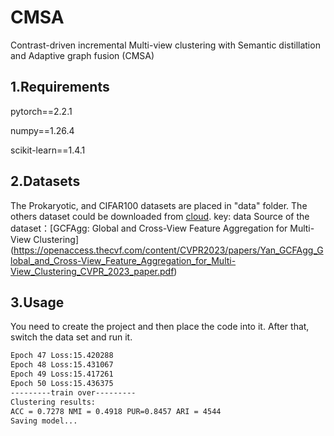 # CMSA
Contrast-driven incremental Multi-view clustering with Semantic distillation and Adaptive graph fusion (CMSA)


## 1.Requirements

pytorch==2.2.1

numpy==1.26.4

scikit-learn==1.4.1

## 2.Datasets
The Prokaryotic, and CIFAR100 datasets are placed in "data" folder. The others dataset could be downloaded from [cloud](https://pan.baidu.com/s/1XNWW8UqTcPMkw9NpiKqvOQ). key: data   Source of the dataset：[GCFAgg: Global and Cross-View Feature Aggregation for Multi-View Clustering] (https://openaccess.thecvf.com/content/CVPR2023/papers/Yan_GCFAgg_Global_and_Cross-View_Feature_Aggregation_for_Multi-View_Clustering_CVPR_2023_paper.pdf)

## 3.Usage
You need to create the project and then place the code into it. After that, switch the data set and run it.


```bash
Epoch 47 Loss:15.420288
Epoch 48 Loss:15.431067
Epoch 49 Loss:15.417261
Epoch 50 Loss:15.436375
---------train over---------
Clustering results:
ACC = 0.7278 NMI = 0.4918 PUR=0.8457 ARI = 4544
Saving model...
```
